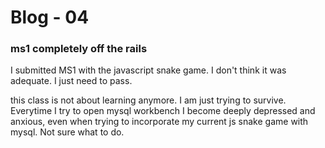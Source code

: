 # Blog - 04

### ms1 completely off the rails 

I submitted MS1 with the javascript snake game. I don't think it was adequate. I just need to pass.

this class is not about learning anymore. I am just trying to survive. Everytime I try to open mysql workbench I become deeply depressed and anxious, even when trying to incorporate my current js snake game with mysql. Not sure what to do.